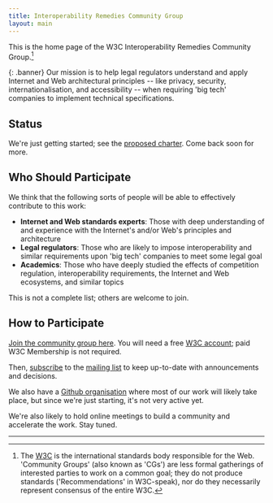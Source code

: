 ```yaml
---
title: Interoperability Remedies Community Group
layout: main
---
```


This is the home page of the W3C Interoperability Remedies Community Group.[^1]

{: .banner}
Our mission is to help legal regulators understand and apply Internet and Web architectural principles -- like privacy, security, internationalisation, and accessibility -- when requiring 'big tech' companies to implement technical specifications.

## Status

We're just getting started; see the [proposed charter](charter.html). Come back soon for more.


## Who Should Participate

We think that the following sorts of people will be able to effectively contribute to this work:

* **Internet and Web standards experts**: Those with deep understanding of and experience with the Internet's and/or Web's principles and architecture
* **Legal regulators**: Those who are likely to impose interoperability and similar requirements upon 'big tech' companies to meet some legal goal
* **Academics**: Those who have deeply studied the effects of competition regulation, interoperability requirements, the Internet and Web ecosystems, and similar topics

This is not a complete list; others are welcome to join.

## How to Participate

[Join the community group here](https://www.w3.org/community/interop-remedies/join). You will need a free [W3C account](https://www.w3.org/accounts/request); paid W3C Membership is not required.

Then, [subscribe](mailto:public-interop-remedies-request@w3.org?subject=subscribe) to the [mailing list](https://lists.w3.org/Archives/Public/public-interop-remedies/) to keep up-to-date with announcements and decisions.

We also have a [Github organisation](https://github.com/interop-remedies-cg) where most of our work will likely take place, but since we're just starting, it's not very active yet.

We're also likely to hold online meetings to build a community and accelerate the work. Stay tuned.


------

[^1]: The [W3C](http://w3.org/) is the international standards body responsible for the Web. 'Community Groups' (also known as 'CGs') are less formal gatherings of interested parties to work on a common goal; they do not produce standards ('Recommendations' in W3C-speak), nor do they necessarily represent consensus of the entire W3C.

